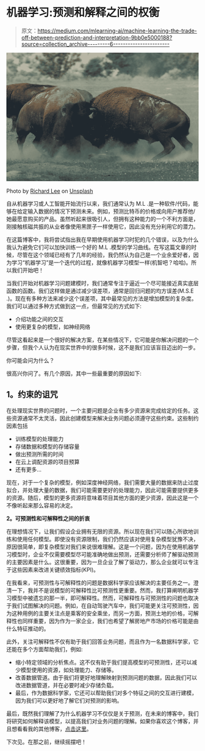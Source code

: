 # 机器学习:预测和解释之间的权衡

> 原文：<https://medium.com/mlearning-ai/machine-learning-the-trade-off-between-prediction-and-interpretation-9bb0e5000188?source=collection_archive---------6----------------------->

![](img/4ee638509291fbb2ccf57c4c06ed025b.png)

Photo by [Richard Lee](https://unsplash.com/@brock222?utm_source=medium&utm_medium=referral) on [Unsplash](https://unsplash.com?utm_source=medium&utm_medium=referral)

自从机器学习或人工智能开始流行以来，我们通常认为 M.L .是一种软件/代码，能够在给定输入数据的情况下预测未来。例如，预测比特币的价格或向用户推荐他/她最愿意购买的产品。虽然听起来很吸引人，但拥有这种能力的一个不利方面是，刚接触核磁共振的从业者像使用黑匣子一样使用它，因此没有充分利用它的潜力。

在这篇博客中，我将尝试指出我在早期使用机器学习时犯的几个错误，以及为什么我认为避免它们可以加快训练一个好的 M.L .模型的学习曲线。在写这篇文章的时候，尽管在这个领域已经有了几年的经验，我仍然认为自己是一个业余爱好者，因为学习“机器学习”是一个迭代的过程，就像机器学习模型一样(机智吧？哈哈)。所以我们开始吧！

当我们开始对机器学习问题建模时，我们通常专注于逼近一个尽可能接近真实底层函数的函数。我们这样做是通过减少误差项，通常是回归问题的均方误差(M.S.E .)。现在有多种方法来减少这个误差项，其中最常见的方法是增加模型的复杂度。我们可以通过多种方式做到这一点，但最常见的方式如下:

*   介绍功能之间的交互
*   使用更复杂的模型，如神经网络

尽管这看起来是一个很好的解决方案，在某些情况下，它可能是你解决问题的一个步骤，但我个人认为在现实世界中的很多时候，这不是我们应该盲目迈出的一步。

你可能会问为什么？

很高兴你问了。有几个原因，其中一些最重要的原因如下:

## **1。约束的诅咒**

在处理现实世界的问题时，一个主要问题是企业有多少资源来完成给定的任务。这些资源通常不太灵活，因此创建模型来解决业务问题必须遵守这些约束。这些制约因素包括

*   训练模型的处理能力
*   存储数据和模型的存储容量
*   做出预测所需的时间
*   在云上调配资源的项目预算
*   还有更多…

现在，对于一个复杂的模型，例如深度神经网络，我们需要大量的数据来防止过度拟合，并处理大量的数据，我们可能需要更好的处理能力，因此可能需要提供更多的资源。随后，模型的更多资源将意味着项目其他方面的更少资源，因此这是一个不像听起来那么容易的决定。

**2。可预测性和可解释性之间的折衷**

在理想情况下，让我们假设企业拥有无限的资源。所以现在我们可以随心所欲地训练和使用任何模型。即使没有资源限制，我们仍然应该对使用复杂模型犹豫不决，原因很简单，即复杂模型对我们来说很难理解。这是一个问题，因为在使用机器学习模型时，企业不仅需要模型尽可能准确地做出预测，还需要分析师了解驱动预测的主要因素是什么。这很重要，因为一旦企业了解了驱动力，那么企业就可以专注于这些因素来改进关键绩效指标(KPI)。

在我看来，可预测性与可解释性的问题是数据科学家应该解决的主要任务之一。澄清一下，我并不是说模型的可解释性比可预测性更重要。然而，我打算阐明机器学习模型中被遗忘的那一半，即可解释性。然而，可解释性与可预测性的问题也取决于我们试图解决的问题。例如，在自动驾驶汽车中，我们可能更关注可预测性，因为这种用例的主要关注点是乘客的安全乘坐，而另一方面，预测土地的价格，可解释性也同样重要，因为作为一家企业，我们也希望了解房地产市场的价格可能是由什么特征推动的。

此外，关注可解释性不仅有助于我们回答业务问题，而且作为一名数据科学家，它还能在多个方面帮助我们，例如:

*   缩小特定领域的分析焦点。这不仅有助于我们提高模型的可预测性，还可以减少模型使用的资源，如处理能力、存储等。
*   改善数据管道。由于我们将更好地理解映射到预测问题的数据，因此我们可以改进数据管道，并在必要时减少存储负载。
*   最后，作为数据科学家，它还可以帮助我们对多个特征之间的交互进行建模，因为我们可以更好地了解它们对预测的影响。

最后，既然我们理解了为什么机器学习不仅仅是关于预测，在未来的博客中，我们将研究如何解释该模型，以提高我们对业务问题的理解。如果你喜欢这个博客，并且想看看我的其他博客，[点击这里](https://vachan15.medium.com/index-link-to-all-my-blogs-98efca323fa8)。

下次见。在那之前，继续摇摆吧！